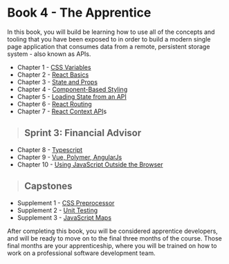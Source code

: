 # Book 4 - The Apprentice

In this book, you will build be learning how to use all of the concepts and tooling that you have been exposed to in order to build a modern single page application that consumes data from a remote, persistent storage system - also known as APIs.

* Chapter 1 - [CSS Variables](./chapters/CSS_VARIABLES.md)
* Chapter 2 - [React Basics](./chapters/REACT_BASICS.md)
* Chapter 3 - [State and Props](./chapters/COMPONENT_STATE_PROPS.md)
* Chapter 4 - [Component-Based Styling](./chapters/COMPONENT_STYLING.md)
* Chapter 5 - [Loading State from an API](./chapters/REACT_INITIAL_STATE.md)
* Chapter 6 - [React Routing](./chapters/REACT_ROUTING.md)
* Chapter 7 - [React Context API](./chapters/REACT_CONTEXT_API.md)s

> ## Sprint 3: Financial Advisor

* Chapter 8 - [Typescript](./chapters/TYPESCRIPT.md)
* Chapter 9 - [Vue, Polymer, AngularJs](./chapters/COMPONENT_FRAMEWORKS.md)
* Chapter 10 - [Using JavaScript Outside the Browser](./chapters/NODE_INTRO.md)

> ## **Capstones**

* Supplement 1 - [CSS Preprocessor](./chapters/SASS.md)
* Supplement 2 - [Unit Testing](./chapters/UNIT_TESTING.md)
* Supplement 3 - [JavaScript Maps](./chapters/JS_MAPS.md)

After completing this book, you will be considered apprentice developers, and will be ready to move on to the final three months of the course. Those final months are your apprenticeship, where you will be trained on how to work on a professional software development team.
